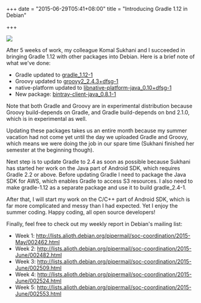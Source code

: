 +++
date = "2015-06-29T05:41+08:00"
title = "Introducing Gradle 1.12 in Debian"

+++

![](http://gradle.wpengine.netdna-cdn.com/wp-content/uploads/2015/06/gradlephant-291x300.png)

After 5 weeks of work, my colleague Komal Sukhani and I succeeded in bringing Gradle 1.12 with other packages into Debian. Here is a brief note of what we've done:

* Gradle updated to [gradle_1.12-1](https://packages.debian.org/source/experimental/gradle)
* Groovy updated to [groovy2_2.4.3+dfsg-1](https://packages.debian.org/source/experimental/groovy2)
* native-platform updated to [libnative-platform-java_0.10+dfsg-1](https://packages.debian.org/source/sid/libnative-platform-java)
* New package: [bintray-client-java_0.8.1-1](https://packages.debian.org/source/sid/bintray-client-java)

Note that both Gradle and Groovy are in experimental distribution because Groovy build-depends on Gradle, and Gradle build-depends on bnd 2.1.0, which is in experimental as well.

Updating these packages takes us an entire month because my summer vacation had not come yet until the day we uploaded Gradle and Groovy, which means we were doing the job in our spare time (Sukhani finished her semester at the beginning though).

Next step is to update Gradle to 2.4 as soon as possible because Sukhani has started her work on the Java part of Android SDK, which requires Gradle 2.2 or above. Before updating Gradle I need to package the Java SDK for AWS, which enables Gradle to access S3 resources. I also need to make gradle-1.12 as a separate package and use it to build gradle_2.4-1.

After that, I will start my work on the C/C++ part of Android SDK, which is far more complicated and messy than I had expected. Yet I enjoy the summer coding. Happy coding, all open source developers!

Finally, feel free to check out my weekly report in Debian's mailing list:

* Week 1: http://lists.alioth.debian.org/pipermail/soc-coordination/2015-May/002462.html
* Week 2: http://lists.alioth.debian.org/pipermail/soc-coordination/2015-June/002482.html
* Week 3: http://lists.alioth.debian.org/pipermail/soc-coordination/2015-June/002509.html
* Week 4: http://lists.alioth.debian.org/pipermail/soc-coordination/2015-June/002524.html
* Week 5: http://lists.alioth.debian.org/pipermail/soc-coordination/2015-June/002553.html